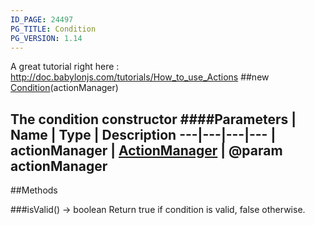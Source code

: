 ```yaml
---
ID_PAGE: 24497
PG_TITLE: Condition
PG_VERSION: 1.14
---
```


A great tutorial right here : http://doc.babylonjs.com/tutorials/How_to_use_Actions
##new [Condition](/classes/Condition)(actionManager)

The condition constructor
####Parameters
 | Name | Type | Description
---|---|---|---
 | actionManager | [ActionManager](/classes/ActionManager) | @param actionManager
---



##Methods

###isValid() &rarr; boolean
Return true if condition is valid, false otherwise.

